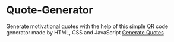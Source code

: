 # Quote-Generator
Generate motivational quotes with the help of this simple QR code generator made by HTML, CSS and JavaScript
[Generate Quotes](https://quotified.netlify.app)
